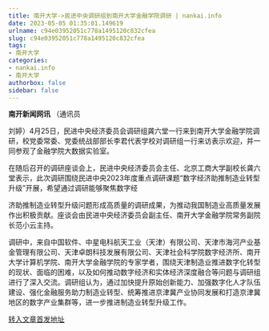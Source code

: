 ```yaml
---
title: 南开大学->民进中央调研组到南开大学金融学院调研 | nankai.info
date: 2023-05-05 01:35:01.149619
urlname: c94e03952051c778a1495120c832cfea
slug: c94e03952051c778a1495120c832cfea
tags: 
- 南开大学
categories:
- nankai.info
- 南开大学
authorbox: false
sidebar: false
---
```

**南开新闻网讯** （通讯员

刘婷）4月25日，民进中央经济委员会调研组龚六堂一行来到南开大学金融学院调研，校党委常委、党委统战部部长李君代表学校对调研组一行来访表示欢迎，并一同参观了金融学院大数据实验室。

在随后召开的调研座谈会上，民进中央经济委员会主任、北京工商大学副校长龚六堂表示，此次调研围绕民进中央2023年度重点调研课题“数字经济助推制造业转型升级”开展，希望通过调研能够聚焦数字经
<!--more-->
济助推制造业转型升级问题形成高质量的调研成果，为推动我国制造业高质量发展作出积极贡献。座谈会由民进中央经济委员会副主任、南开大学金融学院常务副院长范小云主持。

调研中，来自中国软件、中星电科航天工业（天津）有限公司、天津市海河产业基金管理有限公司、天津卓朗科技发展有限公司、天津社会科学院数字经济所、南开大学计算机学院、南开大学金融学院的专家学者，围绕天津制造业推进数字化转型的现状、面临的困难，以及如何推动数字经济和实体经济深度融合等问题与调研组进行了深入交流。调研组认为，通过加快提升原始创新能力、加强数字化人才队伍建设、强化金融服务助力制造业转型、统筹推进京津冀产业协同发展和打造京津冀地区的数字产业集群等，进一步推进制造业转型升级工作。



[转入文章首发地址](https://news.nankai.edu.cn/ywsd/system/2023/04/29/030055847.shtml)